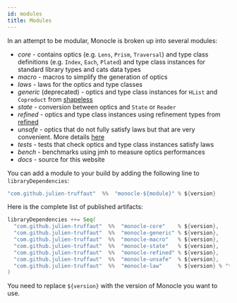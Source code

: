 ```yaml
---
id: modules
title: Modules
---
```


In an attempt to be modular, Monocle is broken up into several modules:

* *core* - contains optics (e.g. `Lens`, `Prism`, `Traversal`) and type class definitions (e.g. `Index`, `Each`, `Plated`) and
  type class instances for standard library types and cats data types
* *macro* - macros to simplify the generation of optics
* *laws* - laws for the optics and type classes
* *generic* (deprecated) - optics and type class instances for `HList` and `Coproduct` from [shapeless](https://github.com/milessabin/shapeless)
* *state* - conversion between optics and `State` or `Reader`
* *refined* - optics and type class instances using refinement types from [refined](https://github.com/fthomas/refined)
* *unsafe* - optics that do not fully satisfy laws but that are very convenient. More details [here](unsafe_module.html)
* *tests* - tests that check optics and type class instances satisfy laws
* *bench* - benchmarks using jmh to measure optics performances
* *docs* - source for this website

You can add a module to your build by adding the following line to `libraryDependencies`:

```scala
"com.github.julien-truffaut"  %%  "monocle-${module}" % ${version}
```

Here is the complete list of published artifacts:

```scala
libraryDependencies ++= Seq(
  "com.github.julien-truffaut"  %%  "monocle-core"    % ${version},
  "com.github.julien-truffaut"  %%  "monocle-generic" % ${version},
  "com.github.julien-truffaut"  %%  "monocle-macro"   % ${version},
  "com.github.julien-truffaut"  %%  "monocle-state"   % ${version},
  "com.github.julien-truffaut"  %%  "monocle-refined" % ${version},
  "com.github.julien-truffaut"  %%  "monocle-unsafe"  % ${version},
  "com.github.julien-truffaut"  %%  "monocle-law"     % ${version} % "test"
)
```

You need to replace `${version}` with the version of Monocle you want to use.
